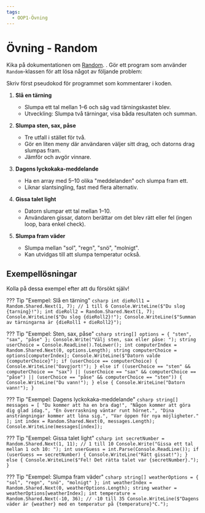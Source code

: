 ```yaml
---
tags:
  - OOP1-Övning
---
```


# Övning - Random

Kika på dokumentationen om [Random](../../../../material/cs/standardbibliotek/random.md).
.
Gör ett program som använder `Random`-klassen för att lösa något av följande problem:

Skriv först pseudokod för programmet som kommentarer i koden.

1. **Slå en tärning**
    * Slumpa ett tal mellan 1–6 och säg vad tärningskastet blev.
    * Utveckling: Slumpa två tärningar, visa båda resultaten och summan.

2. **Slumpa sten, sax, påse**
    * Tre utfall i stället för två.
    * Gör en liten meny där användaren väljer sitt drag, och datorns drag slumpas fram.
    * Jämför och avgör vinnare.

3. **Dagens lyckokaka-meddelande**
    * Ha en array med 5–10 olika "meddelanden" och slumpa fram ett.
    * Liknar slantsingling, fast med flera alternativ.

4. **Gissa talet light**
    * Datorn slumpar ett tal mellan 1–10.
    * Användaren gissar, datorn berättar om det blev rätt eller fel (ingen loop, bara enkel check).

5. **Slumpa fram väder**
    * Slumpa mellan "sol", "regn", "snö", "molnigt".
    * Kan utvidgas till att slumpa temperatur också.

## Exempellösningar

Kolla på dessa exempel efter att du försökt själv!

??? Tip "Exempel: Slå en tärning"
    ```csharp
    int dieRoll1 = Random.Shared.Next(1, 7); // 1 till 6
    Console.WriteLine($"Du slog {tarning}!");
    int dieRoll2 = Random.Shared.Next(1, 7);
    Console.WriteLine($"Du slog {dieRoll2}!");
    Console.WriteLine($"Summan av tärningarna är {dieRoll1 + dieRoll2}");
    ```

??? Tip "Exempel: Sten, sax, påse"
    ```csharp
    string[] options = { "sten", "sax", "påse" };
    Console.Write("Välj sten, sax eller påse: ");
    string userChoice = Console.ReadLine().ToLower();
    int computerIndex = Random.Shared.Next(0, options.Length);
    string computerChoice = options[computerIndex];
    Console.WriteLine($"Datorn valde {computerChoice}");
    if (userChoice == computerChoice)
    {
        Console.WriteLine("Oavgjort!");
    }
    else if ((userChoice == "sten" && computerChoice == "sax") ||
             (userChoice == "sax" && computerChoice == "påse") ||
             (userChoice == "påse" && computerChoice == "sten"))
    {
        Console.WriteLine("Du vann!");
    }
    else
    {
        Console.WriteLine("Datorn vann!");
    }
    ```

??? Tip "Exempel: Dagens lyckokaka-meddelande"
    ```csharp
    string[] messages = [
        "Du kommer att ha en bra dag!",
        "Någon kommer att göra dig glad idag.",
        "En överraskning väntar runt hörnet.",
        "Dina ansträngningar kommer att löna sig.",
        "Var öppen för nya möjligheter."
    ];
    int index = Random.Shared.Next(0, messages.Length);
    Console.WriteLine(messages[index]);
    ```

??? Tip "Exempel: Gissa talet light"
    ```csharp
    int secretNumber = Random.Shared.Next(1, 11); // 1 till 10
    Console.Write("Gissa ett tal mellan 1 och 10: ");
    int userGuess = int.Parse(Console.ReadLine());
    if (userGuess == secretNumber)
    {
        Console.WriteLine("Rätt gissat!");
    }
    else
    {
        Console.WriteLine($"Fel! Det rätta talet var {secretNumber}.");
    }
    ```

??? Tip "Exempel: Slumpa fram väder"
    ```csharp
    string[] weatherOptions = { "sol", "regn", "snö", "molnigt" };
    int weatherIndex = Random.Shared.Next(0, weatherOptions.Length);
    string weather = weatherOptions[weatherIndex];
    int temperature = Random.Shared.Next(-10, 36); // -10 till 35
    Console.WriteLine($"Dagens väder är {weather} med en temperatur på {temperature}°C.");
    ```

